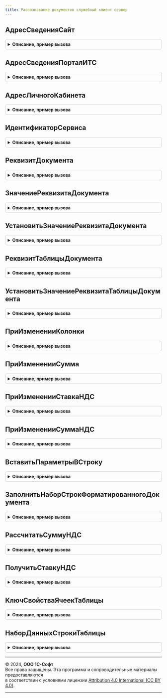 ```yaml
---
title: Распознавание документов служебный клиент сервер
---
```



## АдресСведенияСайт
<details style="margin: 1em 0; padding: 0.5em; border: 1px solid #ccc; border-radius: 6px;">

<summary style="font-weight: bold; cursor: pointer;">Описание, пример вызова</summary>

```bsl

// Для быстрой подмены адреса сведений на сайте сервиса.
// Исп. в расширении.
//
// Возвращаемое значение:
//   Строка
//
Функция АдресСведенияСайт() Экспорт
```

Пример вызова
```bsl
Результат = РаспознаваниеДокументовСлужебныйКлиентСервер.АдресСведенияСайт() 
```
</details>

## АдресСведенияПорталИТС
<details style="margin: 1em 0; padding: 0.5em; border: 1px solid #ccc; border-radius: 6px;">

<summary style="font-weight: bold; cursor: pointer;">Описание, пример вызова</summary>

```bsl

// Для быстрой подмены адреса сведений на Портале 1С:ИТС.
// Исп. в расширении.
//
// Возвращаемое значение:
//   Строка
//
Функция АдресСведенияПорталИТС() Экспорт
```

Пример вызова
```bsl
Результат = РаспознаваниеДокументовСлужебныйКлиентСервер.АдресСведенияПорталИТС() 
```
</details>

## АдресЛичногоКабинета
<details style="margin: 1em 0; padding: 0.5em; border: 1px solid #ccc; border-radius: 6px;">

<summary style="font-weight: bold; cursor: pointer;">Описание, пример вызова</summary>

```bsl

// Для быстрой подмены адреса личного кабинета.
// Исп. в расширении.
//
// Возвращаемое значение:
//   Строка
//
Функция АдресЛичногоКабинета() Экспорт
```

Пример вызова
```bsl
Результат = РаспознаваниеДокументовСлужебныйКлиентСервер.АдресЛичногоКабинета() 
```
</details>

## ИдентификаторСервиса
<details style="margin: 1em 0; padding: 0.5em; border: 1px solid #ccc; border-radius: 6px;">

<summary style="font-weight: bold; cursor: pointer;">Описание, пример вызова</summary>

```bsl

Функция ИдентификаторСервиса() Экспорт
```

Пример вызова
```bsl
Результат = РаспознаваниеДокументовСлужебныйКлиентСервер.ИдентификаторСервиса() 
```
</details>

## РеквизитДокумента
<details style="margin: 1em 0; padding: 0.5em; border: 1px solid #ccc; border-radius: 6px;">

<summary style="font-weight: bold; cursor: pointer;">Описание, пример вызова</summary>

```bsl

// Описание реквизита модели распознанного документа.
// Если не найден - при указании СоздаватьЕслиНеНайдено = Истина будет добавлен с пустым значением.
//
// Параметры:
//  Объект - ДокументОбъект.РаспознанныйДокумент - распознанный документ, реквизит которого нужно получить.
//  ИмяРеквизита - Строка - имя искомого реквизита.
//  СоздаватьЕслиНеНайдено - Булево - признак необходимости создания нового реквизита, в случае его ненахода.
//
// Возвращаемое значение:
//  Неопределено, СтрокаТаблицыЗначений - описание найденного реквизита распознанного документа.
//  Если реквизит не найден, то возвращается Неопределено.
//
Функция РеквизитДокумента(Объект, ИмяРеквизита, СоздаватьЕслиНеНайдено = Истина) Экспорт
```

Пример вызова
```bsl
Результат = РаспознаваниеДокументовСлужебныйКлиентСервер.РеквизитДокумента(Объект, ИмяРеквизита, СоздаватьЕслиНеНайдено);
```
</details>

## ЗначениеРеквизитаДокумента
<details style="margin: 1em 0; padding: 0.5em; border: 1px solid #ccc; border-radius: 6px;">

<summary style="font-weight: bold; cursor: pointer;">Описание, пример вызова</summary>

```bsl

// Значение реквизита модели распознанного документа.
// Если не найден - не будет добавлен и будет возвращено значение по умолчанию.
//
// Параметры:
//  Объект - ДокументОбъект.РаспознанныйДокумент - распознанный документ, значение реквизита которого нужно получить.
//  ИмяРеквизита - Строка - имя реквизита, значение которого нужно получить.
//  ЗначениеПоУмолчанию - Произвольный, Неопределено - тип значения реквизита. По умолчанию Неопределено.
//
// Возвращаемое значение:
//  Произвольный - значение реквизита распознанного документа.
//
Функция ЗначениеРеквизитаДокумента(Объект, ИмяРеквизита, ЗначениеПоУмолчанию = Неопределено) Экспорт
```

Пример вызова
```bsl
Результат = РаспознаваниеДокументовСлужебныйКлиентСервер.ЗначениеРеквизитаДокумента(Объект, ИмяРеквизита, ЗначениеПоУмолчанию);
```
</details>

## УстановитьЗначениеРеквизитаДокумента
<details style="margin: 1em 0; padding: 0.5em; border: 1px solid #ccc; border-radius: 6px;">

<summary style="font-weight: bold; cursor: pointer;">Описание, пример вызова</summary>

```bsl

// Устанавливает значение реквизита модели распознанного документа.
// Если не найден - будет добавлен с указанным значением.
//
Процедура УстановитьЗначениеРеквизитаДокумента(Объект, ИмяРеквизита, Значение) Экспорт
```

Пример вызова
```bsl
РаспознаваниеДокументовСлужебныйКлиентСервер.УстановитьЗначениеРеквизитаДокумента(Объект, ИмяРеквизита, Значение) 
```
</details>

## РеквизитТаблицыДокумента
<details style="margin: 1em 0; padding: 0.5em; border: 1px solid #ccc; border-radius: 6px;">

<summary style="font-weight: bold; cursor: pointer;">Описание, пример вызова</summary>

```bsl

Функция РеквизитТаблицыДокумента(Объект, НомерСтрокиТЧ, ИмяРеквизита, СоздаватьЕслиНеНайдено = Истина) Экспорт
```

Пример вызова
```bsl
Результат = РаспознаваниеДокументовСлужебныйКлиентСервер.РеквизитТаблицыДокумента(Объект, НомерСтрокиТЧ, ИмяРеквизита, СоздаватьЕслиНеНайдено);
```
</details>

## УстановитьЗначениеРеквизитаТаблицыДокумента
<details style="margin: 1em 0; padding: 0.5em; border: 1px solid #ccc; border-radius: 6px;">

<summary style="font-weight: bold; cursor: pointer;">Описание, пример вызова</summary>

```bsl

Процедура УстановитьЗначениеРеквизитаТаблицыДокумента(Объект, НомерСтрокиТЧ, ИмяРеквизита, Значение) Экспорт
```

Пример вызова
```bsl
РаспознаваниеДокументовСлужебныйКлиентСервер.УстановитьЗначениеРеквизитаТаблицыДокумента(Объект, НомерСтрокиТЧ, ИмяРеквизита, Значение) 
```
</details>

## ПриИзмененииКолонки
<details style="margin: 1em 0; padding: 0.5em; border: 1px solid #ccc; border-radius: 6px;">

<summary style="font-weight: bold; cursor: pointer;">Описание, пример вызова</summary>

```bsl

Процедура ПриИзмененииКолонки(Объект, СтрокаТаблицы, ИмяРеквизита, ВыбранноеЗначение) Экспорт
```

Пример вызова
```bsl
РаспознаваниеДокументовСлужебныйКлиентСервер.ПриИзмененииКолонки(Объект, СтрокаТаблицы, ИмяРеквизита, ВыбранноеЗначение) 
```
</details>

## ПриИзмененииСумма
<details style="margin: 1em 0; padding: 0.5em; border: 1px solid #ccc; border-radius: 6px;">

<summary style="font-weight: bold; cursor: pointer;">Описание, пример вызова</summary>

```bsl

Процедура ПриИзмененииСумма(СтрокаТаблицы, СуммаВключаетНДС) Экспорт
```

Пример вызова
```bsl
РаспознаваниеДокументовСлужебныйКлиентСервер.ПриИзмененииСумма(СтрокаТаблицы, СуммаВключаетНДС) 
```
</details>

## ПриИзмененииСтавкаНДС
<details style="margin: 1em 0; padding: 0.5em; border: 1px solid #ccc; border-radius: 6px;">

<summary style="font-weight: bold; cursor: pointer;">Описание, пример вызова</summary>

```bsl

Процедура ПриИзмененииСтавкаНДС(СтрокаТаблицы, СуммаВключаетНДС, ПрименяютсяСтавки4и2 = Ложь) Экспорт
```

Пример вызова
```bsl
РаспознаваниеДокументовСлужебныйКлиентСервер.ПриИзмененииСтавкаНДС(СтрокаТаблицы, СуммаВключаетНДС, ПрименяютсяСтавки4и2);
```
</details>

## ПриИзмененииСуммаНДС
<details style="margin: 1em 0; padding: 0.5em; border: 1px solid #ccc; border-radius: 6px;">

<summary style="font-weight: bold; cursor: pointer;">Описание, пример вызова</summary>

```bsl

Процедура ПриИзмененииСуммаНДС(СтрокаТаблицы, СуммаВключаетНДС) Экспорт
```

Пример вызова
```bsl
РаспознаваниеДокументовСлужебныйКлиентСервер.ПриИзмененииСуммаНДС(СтрокаТаблицы, СуммаВключаетНДС) 
```
</details>

## ВставитьПараметрыВСтроку
<details style="margin: 1em 0; padding: 0.5em; border: 1px solid #ccc; border-radius: 6px;">

<summary style="font-weight: bold; cursor: pointer;">Описание, пример вызова</summary>

```bsl

// Заменяет в шаблоне строки имена параметров на их значения. Параметры в строке выделяются с двух сторон квадратными
// скобками.
//
// Параметры:
//  ШаблонСтроки - Строка, ФорматированнаяСтрока - строка, в которую необходимо вставить значения.
//  Параметры    - Структура - подставляемые значения параметров, где ключ - имя параметра без спецсимволов,
//                             значение - вставляемое значение.
//
// Возвращаемое значение:
//  Строка - строка со вставленными значениями.
//
// Пример:
//  Значения = Новый Структура("Фамилия,Имя", "Пупкин", "Вася");
//  Результат = СтроковыеФункцииКлиентСервер.ВставитьПараметрыВСтроку("Здравствуй, [Имя] [Фамилия].", Значения);
//  - возвращает: "Здравствуй, Вася Пупкин".
//
Функция ВставитьПараметрыВСтроку(Знач ШаблонСтроки, Знач Параметры) Экспорт
```

Пример вызова
```bsl
Результат = РаспознаваниеДокументовСлужебныйКлиентСервер.ВставитьПараметрыВСтроку(ШаблонСтроки, Параметры) 
```
</details>

## ЗаполнитьНаборСтрокФорматированногоДокумента
<details style="margin: 1em 0; padding: 0.5em; border: 1px solid #ccc; border-radius: 6px;">

<summary style="font-weight: bold; cursor: pointer;">Описание, пример вызова</summary>

```bsl

Процедура ЗаполнитьНаборСтрокФорматированногоДокумента(НаборСтрок, Параметры, Элементы) Экспорт
```

Пример вызова
```bsl
РаспознаваниеДокументовСлужебныйКлиентСервер.ЗаполнитьНаборСтрокФорматированногоДокумента(НаборСтрок, Параметры, Элементы));
```
</details>

## РассчитатьСуммуНДС
<details style="margin: 1em 0; padding: 0.5em; border: 1px solid #ccc; border-radius: 6px;">

<summary style="font-weight: bold; cursor: pointer;">Описание, пример вызова</summary>

```bsl

// Рассчитывает сумму НДС исходя из суммы и флагов налогообложения.
//
// Параметры:
//  Сумма            - Число - сумма от которой надо рассчитывать налоги;
//  СуммаВключаетНДС - Булево - признак включения НДС в сумму ("внутри" или "сверху");
//  СтавкаНДС        - Число - процентная ставка НДС.
//
// Возвращаемое значение:
//  Число - полученная сумма НДС.
//
Функция РассчитатьСуммуНДС(Сумма, СуммаВключаетНДС, СтавкаНДС) Экспорт
```

Пример вызова
```bsl
Результат = РаспознаваниеДокументовСлужебныйКлиентСервер.РассчитатьСуммуНДС(Сумма, СуммаВключаетНДС, СтавкаНДС) 
```
</details>

## ПолучитьСтавкуНДС
<details style="margin: 1em 0; padding: 0.5em; border: 1px solid #ccc; border-radius: 6px;">

<summary style="font-weight: bold; cursor: pointer;">Описание, пример вызова</summary>

```bsl

Функция ПолучитьСтавкуНДС(СтавкаНДС) Экспорт
```

Пример вызова
```bsl
Результат = РаспознаваниеДокументовСлужебныйКлиентСервер.ПолучитьСтавкуНДС(СтавкаНДС));
```
</details>

## КлючСвойстваЯчеекТаблицы
<details style="margin: 1em 0; padding: 0.5em; border: 1px solid #ccc; border-radius: 6px;">

<summary style="font-weight: bold; cursor: pointer;">Описание, пример вызова</summary>

```bsl

Функция КлючСвойстваЯчеекТаблицы(ИмяРеквизита, НомерСтрокиТЧ) Экспорт
```

Пример вызова
```bsl
Результат = РаспознаваниеДокументовСлужебныйКлиентСервер.КлючСвойстваЯчеекТаблицы(ИмяРеквизита, НомерСтрокиТЧ) 
```
</details>

## НаборДанныхСтрокиТаблицы
<details style="margin: 1em 0; padding: 0.5em; border: 1px solid #ccc; border-radius: 6px;">

<summary style="font-weight: bold; cursor: pointer;">Описание, пример вызова</summary>

```bsl

Функция НаборДанныхСтрокиТаблицы(СвойстваЯчеекТаблицы, НомерСтрокиТЧ) Экспорт
```

Пример вызова
```bsl
Результат = РаспознаваниеДокументовСлужебныйКлиентСервер.НаборДанныхСтрокиТаблицы(СвойстваЯчеекТаблицы, НомерСтрокиТЧ) 
```
</details>

---

© 2024, **ООО 1С-Софт**  
Все права защищены. Эта программа и сопроводительные материалы предоставляются  
в соответствии с условиями лицензии [Attribution 4.0 International (CC BY 4.0)](https://creativecommons.org/licenses/by/4.0/legalcode).

---

